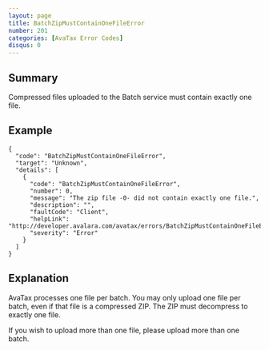 ```yaml
---
layout: page
title: BatchZipMustContainOneFileError
number: 201
categories: [AvaTax Error Codes]
disqus: 0
---
```


## Summary

Compressed files uploaded to the Batch service must contain exactly one file.

## Example

    {
      "code": "BatchZipMustContainOneFileError",
      "target": "Unknown",
      "details": [
        {
          "code": "BatchZipMustContainOneFileError",
          "number": 0,
          "message": "The zip file -0- did not contain exactly one file.",
          "description": "",
          "faultCode": "Client",
          "helpLink": "http://developer.avalara.com/avatax/errors/BatchZipMustContainOneFileError",
          "severity": "Error"
        }
      ]
    }

## Explanation

AvaTax processes one file per batch.  You may only upload one file per batch, even if that file is a compressed ZIP.  The ZIP must decompress to exactly one file.

If you wish to upload more than one file, please upload more than one batch.

